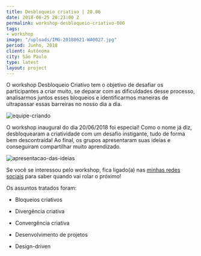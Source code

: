 ```yaml
---
title: Desbloqueio criativo | 20.06
date: 2018-06-25 20:23:00 Z
permalink: workshop-desbloqueio-criativo-000
tags:
- workshop
image: "/uploads/IMG-20180621-WA0027.jpg"
period: Junho, 2018
client: Autônoma
city: São Paulo
type: latest
layout: project
---
```


O workshop Desbloqueio Criativo tem o objetivo de desafiar os participantes a criar muito, se deparar com as dificuldades desse processo, analisarmos juntos esses bloqueios e identificarmos maneiras de ultrapassar essas barreiras no nosso dia a dia.

![equipe-criando](/uploads/IMG-20180621-WA0044.jpg)

O workshop inaugural do dia 20/06/2018 foi especial! Como o nome já diz, desbloquearam a criatividade com um desafio instigante, tudo de forma bem descontraída! Ao final, os grupos apresentaram suas ideias e conseguiram compartilhar muito aprendizado.

![apresentacao-das-ideias](/uploads/IMG-20180621-WA0014.jpg)

Se você se interessou pelo workshop, fica ligado(a) nas [minhas redes sociais](https://www.facebook.com/design.inovacao/) para saber quando vai rolar o próximo!

Os assuntos tratados foram:

-	Bloqueios criativos

-	Divergência criativa

-	Convergência criativa

-	Desenvolvimento de projetos

-	Design-driven